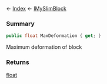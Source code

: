 ← [Index](Api-Index) ← [IMySlimBlock](VRage.Game.ModAPI.Ingame.IMySlimBlock)

### Summary

```csharp
public float MaxDeformation { get; }
```

Maximum deformation of block

### Returns

[float](https://docs.microsoft.com/en-us/dotnet/api/system.single?view=netframework-4.6)

